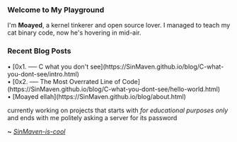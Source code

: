 ### Welcome to My Playground

I'm **Moayed**, a kernel tinkerer and open source lover. I managed to teach my cat binary code, now he's hovering in mid-air.

### Recent Blog Posts

<!-- blog starts -->       • [0x1. ── C what you don't see](https://SinMaven.github.io/blog/C-what-you-dont-see/intro.html)<br>       • [0x2. ── The Most Overrated Line of Code](https://SinMaven.github.io/blog/C-what-you-dont-see/hello-world.html)<br>       • [Moayed ellah](https://SinMaven.github.io/blog/about.html)<!-- blog ends --> 

currently working on projects that starts with _for educational purposes only_ and ends with me politely asking a server for its password

**~** [_SinMaven-is-cool_](https://0xrinx.github.io/)
